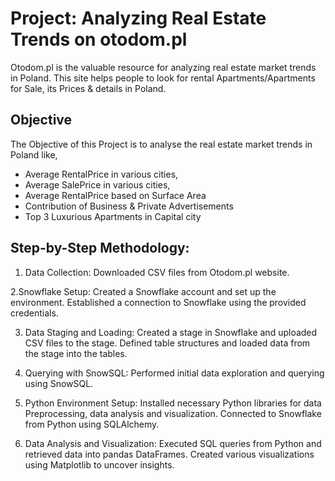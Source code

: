 # Project: Analyzing Real Estate Trends on otodom.pl
Otodom.pl is the valuable resource for analyzing real estate market trends in Poland. 
This site helps people to look for rental Apartments/Apartments for Sale, its Prices & details in Poland.

## Objective
The Objective of this Project is to analyse the real estate market trends in Poland like, 
* Average RentalPrice in various cities,
* Average SalePrice in various cities,
* Average RentalPrice based on Surface Area
* Contribution of Business & Private Advertisements
* Top 3 Luxurious Apartments in Capital city

## Step-by-Step Methodology:

1. Data Collection: 
  Downloaded CSV files from Otodom.pl website.

2.Snowflake Setup:
  Created a Snowflake account and set up the environment.
  Established a connection to Snowflake using the provided credentials.

3. Data Staging and Loading:
  Created a stage in Snowflake and uploaded CSV files to the stage.
  Defined table structures and loaded data from the stage into the tables.

4. Querying with SnowSQL:
  Performed initial data exploration and querying using SnowSQL.

5. Python Environment Setup:
  Installed necessary Python libraries for data Preprocessing, data analysis and visualization.
  Connected to Snowflake from Python using SQLAlchemy.

6. Data Analysis and Visualization:
  Executed SQL queries from Python and retrieved data into pandas DataFrames.
  Created various visualizations using Matplotlib to uncover insights.

